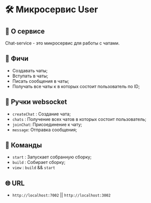 # 🛠️ Микросервис User

## 🔎 О сервисе

Chat-service - это микросервис для работы с чатами.

## 💪 Фичи

- Создавать чаты;
- Вступать в чаты;
- Писать сообщения в чаты;
- Получать все чаты к в которых состоит пользователь по ID;

## 🔗 Ручки websocket

- `createChat` : Создание чата;
- `chats` : Получение всех чатов в которых состоит пользователь;
- `joinChat`: Присоединение к чату;
- `message`: Отправка сообщения;

## 🔧 Команды

- `start` : Запускает собранную сборку;
- `build` : Собирает сборку;
- `view` : `build` && `start`

## 🌐 URL

- `http://localhost:7002` || `http://localhost:3002`
